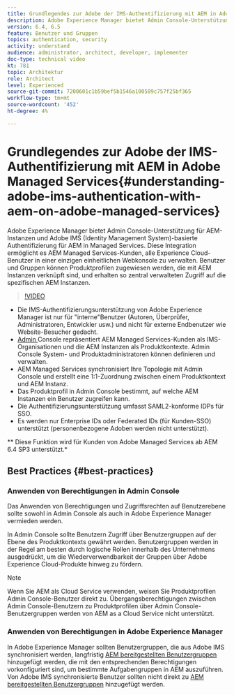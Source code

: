 ```yaml
---
title: Grundlegendes zur Adobe der IMS-Authentifizierung mit AEM in Adobe Managed Services
description: Adobe Experience Manager bietet Admin Console-Unterstützung für AEM-Instanzen und Adobe IMS (Identity Management System)-basierte Authentifizierung für AEM in Managed Services.   Diese Integration ermöglicht es AEM Managed Services-Kunden, alle Experience Cloud-Benutzer in einer einzigen einheitlichen Webkonsole zu verwalten. Benutzer und Gruppen können Produktprofilen zugewiesen werden, die mit AEM Instanzen verknüpft sind, und erhalten so zentral verwalteten Zugriff auf die spezifischen AEM Instanzen.
version: 6.4, 6.5
feature: Benutzer und Gruppen
topics: authentication, security
activity: understand
audience: administrator, architect, developer, implementer
doc-type: technical video
kt: 781
topic: Architektur
role: Architect
level: Experienced
source-git-commit: 7200601c1b59bef5b1546a100589c757f25bf365
workflow-type: tm+mt
source-wordcount: '452'
ht-degree: 4%

---
```



# Grundlegendes zur Adobe der IMS-Authentifizierung mit AEM in Adobe Managed Services{#understanding-adobe-ims-authentication-with-aem-on-adobe-managed-services}

Adobe Experience Manager bietet Admin Console-Unterstützung für AEM-Instanzen und Adobe IMS (Identity Management System)-basierte Authentifizierung für AEM in Managed Services.   Diese Integration ermöglicht es AEM Managed Services-Kunden, alle Experience Cloud-Benutzer in einer einzigen einheitlichen Webkonsole zu verwalten. Benutzer und Gruppen können Produktprofilen zugewiesen werden, die mit AEM Instanzen verknüpft sind, und erhalten so zentral verwalteten Zugriff auf die spezifischen AEM Instanzen.

>[!VIDEO](https://video.tv.adobe.com/v/26170?quality=12&learn=on)

* Die IMS-Authentifizierungsunterstützung von Adobe Experience Manager ist nur für &quot;interne&quot;Benutzer (Autoren, Überprüfer, Administratoren, Entwickler usw.) und nicht für externe Endbenutzer wie Website-Besucher gedacht.
* [Admin ](https://adminconsole.adobe.com/) Console repräsentiert AEM Managed Services-Kunden als IMS-Organisationen und die AEM Instanzen als Produktkontexte. Admin Console System- und Produktadministratoren können definieren und verwalten.
* AEM Managed Services synchronisiert Ihre Topologie mit Admin Console und erstellt eine 1:1-Zuordnung zwischen einem Produktkontext und AEM Instanz.
* Das Produktprofil in Admin Console bestimmt, auf welche AEM Instanzen ein Benutzer zugreifen kann.
* Die Authentifizierungsunterstützung umfasst SAML2-konforme IDPs für SSO.
* Es werden nur Enterprise IDs oder Federated IDs (für Kunden-SSO) unterstützt (personenbezogene Adoben werden nicht unterstützt).

** Diese Funktion wird für Kunden von Adobe Managed Services ab AEM 6.4 SP3 unterstützt.*

## Best Practices {#best-practices}

### Anwenden von Berechtigungen in Admin Console

Das Anwenden von Berechtigungen und Zugriffsrechten auf Benutzerebene sollte sowohl in Admin Console als auch in Adobe Experience Manager vermieden werden.

In Admin Console sollte Benutzern Zugriff über Benutzergruppen auf der Ebene des Produktkontexts gewährt werden. Benutzergruppen werden in der Regel am besten durch logische Rollen innerhalb des Unternehmens ausgedrückt, um die Wiederverwendbarkeit der Gruppen über Adobe Experience Cloud-Produkte hinweg zu fördern.

>[!NOTE]
>
> Wenn Sie AEM als Cloud Service verwenden, weisen Sie Produktprofilen Admin Console-Benutzer direkt zu. Übergangsberechtigungen zwischen Admin Console-Benutzern zu Produktprofilen über Admin Console-Benutzergruppen werden von AEM as a Cloud Service nicht unterstützt.

### Anwenden von Berechtigungen in Adobe Experience Manager

In Adobe Experience Manager sollten Benutzergruppen, die aus Adobe IMS synchronisiert werden, langfristig [AEM bereitgestellten Benutzergruppen](https://helpx.adobe.com/de/experience-manager/6-4/sites/administering/using/security.html) hinzugefügt werden, die mit den entsprechenden Berechtigungen vorkonfiguriert sind, um bestimmte Aufgabengruppen in AEM auszuführen. Von Adobe IMS synchronisierte Benutzer sollten nicht direkt zu [AEM bereitgestellten Benutzergruppen](https://helpx.adobe.com/experience-manager/6-4/sites/administering/using/security.html) hinzugefügt werden.
